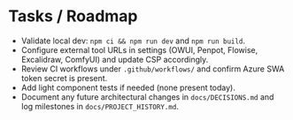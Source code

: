# Tasks / Roadmap

- Validate local dev: `npm ci && npm run dev` and `npm run build`.
- Configure external tool URLs in settings (OWUI, Penpot, Flowise, Excalidraw, ComfyUI) and update CSP accordingly.
- Review CI workflows under `.github/workflows/` and confirm Azure SWA token secret is present.
- Add light component tests if needed (none present today).
- Document any future architectural changes in `docs/DECISIONS.md` and log milestones in `docs/PROJECT_HISTORY.md`.

